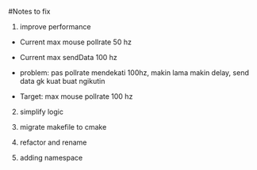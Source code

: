 #Notes to fix
1. improve performance
- Current max mouse pollrate 50 hz
- Current max sendData 100 hz
- problem: pas  pollrate mendekati 100hz, makin lama makin delay, send data gk kuat buat ngikutin

- Target: max mouse pollrate 100 hz

2. simplify logic

3. migrate makefile to cmake

4. refactor and rename

5. adding namespace
